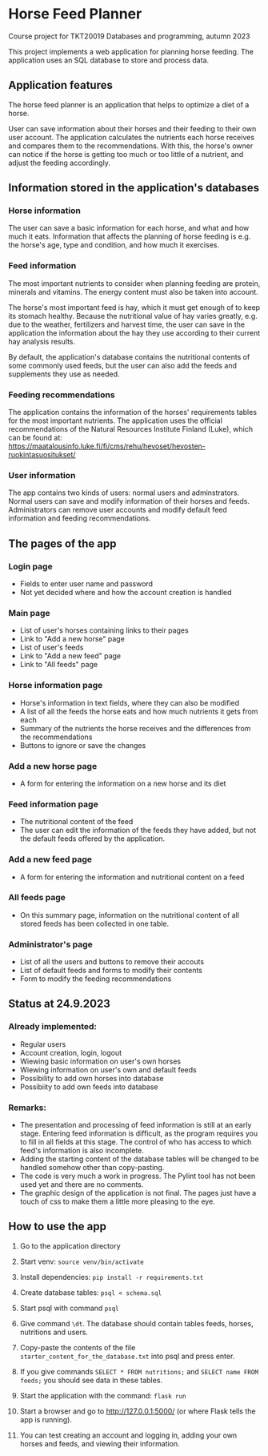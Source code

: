 # Horse Feed Planner

Course project for TKT20019 Databases and programming, autumn 2023

This project implements a web application for planning horse feeding. The application uses 
an SQL database to store and process data.


## Application features
The horse feed planner is an application that helps to optimize a diet of a horse.

User can save information about their horses and their feeding to their own user account. 
The application calculates the nutrients each horse receives and compares them to the recommendations. 
With this, the horse's owner can notice if the horse is getting too much or too little of a nutrient, 
and adjust the feeding accordingly.


## Information stored in the application's databases

### Horse information
The user can save a basic information for each horse, and what and how much it eats.
Information that affects the planning of horse feeding is e.g. the horse's age, type and 
condition, and how much it exercises.

### Feed information
The most important nutrients to consider when planning feeding are protein, minerals and vitamins. 
The energy content must also be taken into account.

The horse's most important feed is hay, which it must get enough of to keep its stomach healthy. 
Because the nutritional value of hay varies greatly, e.g. due to the weather, fertilizers and harvest time, 
the user can save in the application the information about the hay they use according to their current hay 
analysis results.

By default, the application's database contains the nutritional contents of some commonly used feeds, but the user can 
also add the feeds and supplements they use as needed.

### Feeding recommendations
The application contains the information of the horses' requirements tables for the most important nutrients. 
The application uses the official recommendations of the Natural Resources Institute Finland (Luke), which can 
be found at: https://maatalousinfo.luke.fi/fi/cms/rehu/hevoset/hevosten-ruokintasuositukset/

### User information
The app contains two kinds of users: normal users and adminstrators.
Normal users can save and modify information of their horses and feeds.
Administrators can remove user accounts and modify default feed information and feeding recommendations.


## The pages of the app
### Login page
- Fields to enter user name and password
- Not yet decided where and how the account creation is handled

### Main page
- List of user's horses containing links to their pages
- Link to "Add a new horse" page
- List of user's feeds
- Link to "Add a new feed" page
- Link to "All feeds" page

### Horse information page
- Horse's information in text fields, where they can also be modified
- A list of all the feeds the horse eats and how much nutrients it gets from each
- Summary of the nutrients the horse receives and the differences from the recommendations
- Buttons to ignore or save the changes

### Add a new horse page
- A form for entering the information on a new horse and its diet

### Feed information page
- The nutritional content of the feed
- The user can edit the information of the feeds they have added, but not the default feeds offered by the application.

### Add a new feed page
- A form for entering the information and nutritional content on a feed

### All feeds page
- On this summary page, information on the nutritional content of all stored feeds has been collected in one table.

### Administrator's page
- List of all the users and buttons to remove their accouts
- List of default feeds and forms to modify their contents
- Form to modify the feeding recommendations

## Status at 24.9.2023
### Already implemented:
- Regular users
- Account creation, login, logout
- Wiewing basic information on user's own horses
- Wiewing information on user's own and default feeds
- Possibility to add own horses into database
- Possibiity to add own feeds into database

### Remarks:
- The presentation and processing of feed information is still at an early stage. Entering feed information is difficult,
  as the program requires you to fill in all fields at this stage. The control of who has access to which feed's information is also incomplete.
- Adding the starting content of the database tables will be changed to be handled somehow other than copy-pasting.
- The code is very much a work in progress. The Pylint tool has not been used yet and there are no comments.
- The graphic design of the application is not final. The pages just have a touch of css to make them a little more pleasing to the eye.

## How to use the app

1. Go to the application directory

1. Start venv:
```source venv/bin/activate```

1. Install dependencies:
```pip install -r requirements.txt```

1. Create database tables:
```psql < schema.sql```

1. Start psql with command ```psql```
   
1. Give command ```\dt```. The database should contain tables feeds, horses, nutritions and users.

1. Copy-paste the contents of the file ```starter_content_for_the_database.txt``` into psql and press enter.

1. If you give commands
   ```SELECT * FROM nutritions;```
   and 
   ```SELECT name FROM feeds;```
you should see data in these tables.

1. Start the application with the command:
```flask run```

1. Start a browser and go to http://127.0.0.1:5000/ (or where Flask tells the app is running).

1. You can test creating an account and logging in, adding your own horses and feeds, and viewing their information.

